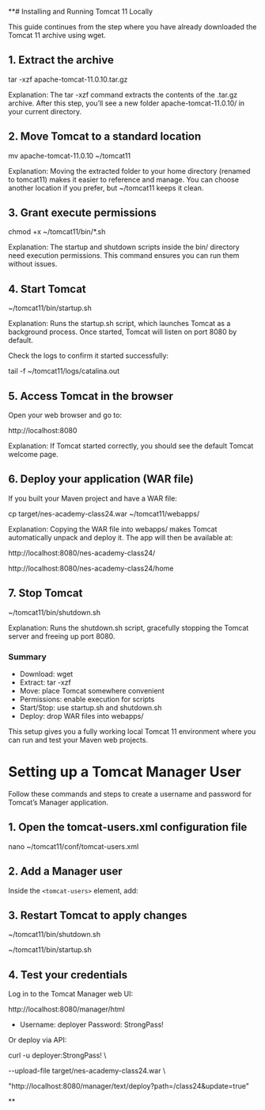 **# Installing and Running Tomcat 11 Locally

This guide continues from the step where you have already downloaded the Tomcat 11 archive using wget.

## 1. Extract the archive

tar -xzf apache-tomcat-11.0.10.tar.gz

Explanation: The tar -xzf command extracts the contents of the .tar.gz archive. After this step, you’ll see a new folder apache-tomcat-11.0.10/ in your current directory.

## 2. Move Tomcat to a standard location

mv apache-tomcat-11.0.10 ~/tomcat11

Explanation: Moving the extracted folder to your home directory (renamed to tomcat11) makes it easier to reference and manage. You can choose another location if you prefer, but ~/tomcat11 keeps it clean.

## 3. Grant execute permissions

chmod +x ~/tomcat11/bin/*.sh

Explanation: The startup and shutdown scripts inside the bin/ directory need execution permissions. This command ensures you can run them without issues.

## 4. Start Tomcat

~/tomcat11/bin/startup.sh

Explanation: Runs the startup.sh script, which launches Tomcat as a background process. Once started, Tomcat will listen on port 8080 by default.

Check the logs to confirm it started successfully:

tail -f ~/tomcat11/logs/catalina.out

## 5. Access Tomcat in the browser

Open your web browser and go to:

http://localhost:8080

Explanation: If Tomcat started correctly, you should see the default Tomcat welcome page.

## 6. Deploy your application (WAR file)

If you built your Maven project and have a WAR file:

cp target/nes-academy-class24.war ~/tomcat11/webapps/

Explanation: Copying the WAR file into webapps/ makes Tomcat automatically unpack and deploy it. The app will then be available at:

http://localhost:8080/nes-academy-class24/

http://localhost:8080/nes-academy-class24/home

## 7. Stop Tomcat

~/tomcat11/bin/shutdown.sh

Explanation: Runs the shutdown.sh script, gracefully stopping the Tomcat server and freeing up port 8080.

### Summary

* Download: wget
* Extract: tar -xzf
* Move: place Tomcat somewhere convenient
* Permissions: enable execution for scripts
* Start/Stop: use startup.sh and shutdown.sh
* Deploy: drop WAR files into webapps/

This setup gives you a fully working local Tomcat 11 environment where you can run and test your Maven web projects.

# Setting up a Tomcat Manager User

Follow these commands and steps to create a username and password for Tomcat’s Manager application.

## 1. Open the tomcat-users.xml configuration file

nano ~/tomcat11/conf/tomcat-users.xml

## 2. Add a Manager user

Inside the `<tomcat-users>` element, add:

<tomcat-users>

<!-- Roles -->

<role rolename="manager-gui"/>

<role rolename="manager-script"/>

<role rolename="admin-gui"/>

<role rolename="admin-script"/>

<!-- User -->

<user username="deployer" password="StrongPass!" roles="manager-gui,manager-script,admin-gui,admin-script"/>

</tomcat-users>

## 3. Restart Tomcat to apply changes

~/tomcat11/bin/shutdown.sh

~/tomcat11/bin/startup.sh

## 4. Test your credentials

Log in to the Tomcat Manager web UI:

 http://localhost:8080/manager/html

* Username: deployer
  Password: StrongPass!

Or deploy via API:

 curl -u deployer:StrongPass! \

  --upload-file target/nes-academy-class24.war \

  "http://localhost:8080/manager/text/deploy?path=/class24&update=true"

**
